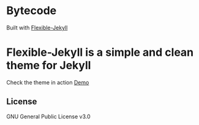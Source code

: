 # Bytecode 
Built with [Flexible-Jekyll](https://artemsheludko.github.io/flexible-jekyll/) 
# Flexible-Jekyll is a simple and clean theme for Jekyll

Check the theme in action [Demo](https://artemsheludko.github.io/flexible-jekyll/)
## License

GNU General Public License v3.0
